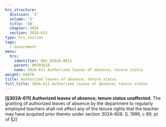 ```yaml
---
hrs_structure:
  division: '1'
  volume: '5'
  title: '18'
  chapter: 302A
  section: 302A-611
type: hrs_section
tags:
  - Government
menu:
  hrs:
    identifier: HRS_0302A-0611
    parent: HRS0302A
    name: 302A-611 Authorized leaves of absence; tenure status
weight: 64470
title: Authorized leaves of absence; tenure status
full_title: 302A-611 Authorized leaves of absence; tenure status
---
```

**[§302A-611] Authorized leaves of absence; tenure status unaffected.** The granting of authorized leaves of absence by the department to regularly employed teachers shall not affect any of the tenure rights that the teacher may have acquired prior thereto under section 302A-608\. [L 1996, c 89, pt of §2]